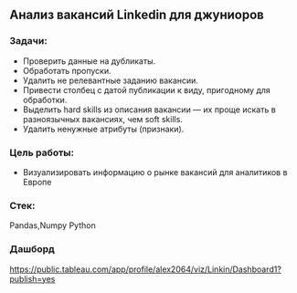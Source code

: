 ##  Анализ вакансий Linkedin для джуниоров
### Задачи:
- Проверить данные на дубликаты.
- Обработать пропуски.
- Удалить не релевантные заданию вакансии.
- Привести столбец с датой публикации к виду, пригодному для обработки.
- Выделить hard skills из описания вакансии — их проще искать в разноязычных вакансиях, чем soft skills.
- Удалить ненужные атрибуты (признаки).

### Цель работы:
- Визуализировать информацию о рынке вакансий для аналитиков в Европе
### Стек:
Pandas,Numpy Python

### Дашборд
https://public.tableau.com/app/profile/alex2064/viz/Linkin/Dashboard1?publish=yes

